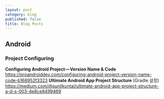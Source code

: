 ```yaml
---
layout: post
category: blog
published: false
title: Blog Posts
---
```


## Android
### Project Configuring
**Configuring Android Project — Version Name & Code**
https://proandroiddev.com/configuring-android-project-version-name-code-b168952f3323
**Ultimate Android App Project Structure**
(Gradle 설정)
https://medium.com/@sunilkuntal/ultimate-android-app-project-structure-a-d-s-003-4e8ce8499469

